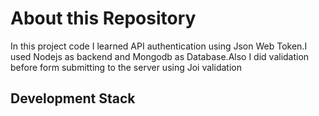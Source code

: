 # About this Repository
  In this project code I learned API authentication using Json Web Token.I used Nodejs as backend and Mongodb as Database.Also I did validation before form submitting to   the server using Joi validation

## Development Stack



